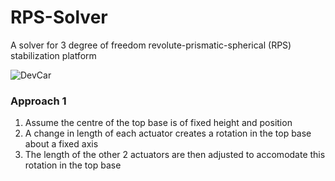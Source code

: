 # RPS-Solver
A solver for 3 degree of freedom revolute-prismatic-spherical (RPS) stabilization platform

![DevCar](https://github.com/RPS-Solver/blob/main/resources/rps_3dof.png)

### Approach 1
1. Assume the centre of the top base is of fixed height and position
2. A change in length of each actuator creates a rotation in the top base about a fixed axis
3. The length of the other 2 actuators are then adjusted to accomodate this rotation in the top base
